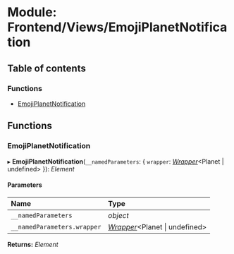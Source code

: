 # Module: Frontend/Views/EmojiPlanetNotification

## Table of contents

### Functions

- [EmojiPlanetNotification](frontend_views_emojiplanetnotification.md#emojiplanetnotification)

## Functions

### EmojiPlanetNotification

▸ **EmojiPlanetNotification**(`__namedParameters`: { `wrapper`: [_Wrapper_](../classes/backend_utils_wrapper.wrapper.md)<Planet \| undefined\> }): _Element_

#### Parameters

| Name                        | Type                                                                           |
| :-------------------------- | :----------------------------------------------------------------------------- |
| `__namedParameters`         | _object_                                                                       |
| `__namedParameters.wrapper` | [_Wrapper_](../classes/backend_utils_wrapper.wrapper.md)<Planet \| undefined\> |

**Returns:** _Element_
